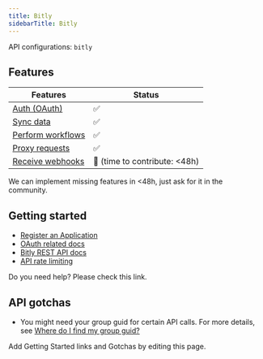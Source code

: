```yaml
---
title: Bitly
sidebarTitle: Bitly
---
```


API configurations: `bitly`

## Features

| Features | Status |
| - | - |
| [Auth (OAuth)](/integrate/guides/authorize-an-api) | ✅ |
| [Sync data](/integrate/guides/sync-data-from-an-api) | ✅ |
| [Perform workflows](/integrate/guides/perform-workflows-with-an-api) | ✅ |
| [Proxy requests](/integrate/guides/proxy-requests-to-an-api) | ✅ |
| [Receive webhooks](/integrate/guides/receive-webhooks-from-an-api) | 🚫 (time to contribute: &lt;48h) |

We can implement missing features in &lt;48h, just ask for it in the community.

## Getting started

-   [Register an Application](https://app.bitly.com/settings/api/oauth)
-   [OAuth related docs](https://dev.bitly.com/docs/getting-started/authentication/)
-   [Bitly REST API docs](https://dev.bitly.com/api-reference)
-   [API rate limiting](https://dev.bitly.com/docs/getting-started/rate-limits/)

Do you need help? Please check this link.

## API gotchas

-   You might need your group guid for certain API calls. For more details, see [Where do I find my group guid?](https://support.bitly.com/hc/en-us/articles/20958193228045-Where-do-I-find-my-group-guid)

Add Getting Started links and Gotchas by editing this page.
